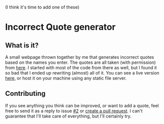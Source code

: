 (I think it's time to add one of these)

# Incorrect Quote generator

## What is it?

A small webpage thrown together by me that generates incorrect quotes based on the names you enter.
The quotes are all taken (with permission) from [here](https://incorrect-quotes-generator.neocities.org/).
I started with most of the code from there as well, but I found it so bad that I ended up rewriting (almost) all of it.
You can see a live version [here](https://jemand2001.github.io/incorrect_quotes/), or host it on your machine using any static file server.

## Contributing

If you see anything you think can be improved, or want to add a quote, feel free to send it as a reply to issue [#2](https://github.com/jemand2001/incorrect_quotes/issues/2) or [create a pull request](https://github.com/jemand2001/incorrect_quotes/pulls). I can't guarantee that I'll take care of everything, but I'll certainly try.
